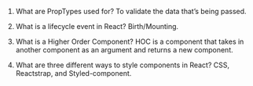 1.  What are PropTypes used for?
    To validate the data that’s being passed.

2.  What is a lifecycle event in React?
    Birth/Mounting.

3.  What is a Higher Order Component?
    HOC is a component that takes in another component as an argument and returns a new component.

4.  What are three different ways to style components in React?
    CSS, Reactstrap, and Styled-component.